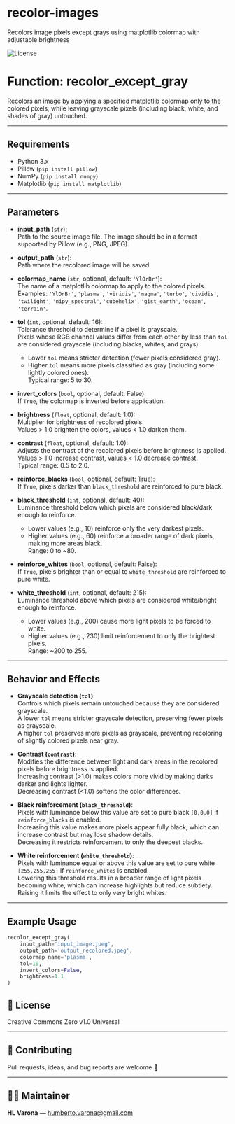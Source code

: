 # recolor-images

Recolors image pixels except grays using matplotlib colormap with adjustable brightness

![License](https://img.shields.io/badge/License-Creative_Commons_Zero_v1.0_Universal-green)

# Function: recolor_except_gray

Recolors an image by applying a specified matplotlib colormap only to the colored pixels,
while leaving grayscale pixels (including black, white, and shades of gray) untouched.

---

## Requirements

- Python 3.x
- Pillow (`pip install pillow`)
- NumPy (`pip install numpy`)
- Matplotlib (`pip install matplotlib`)

---

## Parameters

- **input_path** (`str`):  
  Path to the source image file. The image should be in a format supported by Pillow (e.g., PNG, JPEG).

- **output_path** (`str`):  
  Path where the recolored image will be saved.

- **colormap_name** (`str`, optional, default: `'YlOrBr'`):  
  The name of a matplotlib colormap to apply to the colored pixels.  
  Examples: `'YlOrBr'`, `'plasma'`, `'viridis'`, `'magma'`, `'turbo'`, `'cividis'`, `'twilight'`, `'nipy_spectral'`, `'cubehelix'`, `'gist_earth'`, `'ocean'`, `'terrain'`.

- **tol** (`int`, optional, default: 16):  
  Tolerance threshold to determine if a pixel is grayscale.  
  Pixels whose RGB channel values differ from each other by less than `tol` are considered grayscale (including blacks, whites, and grays).  
  - Lower `tol` means stricter detection (fewer pixels considered gray).  
  - Higher `tol` means more pixels classified as gray (including some lightly colored ones).  
  Typical range: 5 to 30.

- **invert_colors** (`bool`, optional, default: False):  
  If `True`, the colormap is inverted before application.

- **brightness** (`float`, optional, default: 1.0):  
  Multiplier for brightness of recolored pixels.  
  Values > 1.0 brighten the colors, values < 1.0 darken them.

- **contrast** (`float`, optional, default: 1.0):  
  Adjusts the contrast of the recolored pixels before brightness is applied.  
  Values > 1.0 increase contrast, values < 1.0 decrease contrast.  
  Typical range: 0.5 to 2.0.

- **reinforce_blacks** (`bool`, optional, default: True):  
  If `True`, pixels darker than `black_threshold` are reinforced to pure black.

- **black_threshold** (`int`, optional, default: 40):  
  Luminance threshold below which pixels are considered black/dark enough to reinforce.  
  - Lower values (e.g., 10) reinforce only the very darkest pixels.  
  - Higher values (e.g., 60) reinforce a broader range of dark pixels, making more areas black.  
  Range: 0 to ~80.

- **reinforce_whites** (`bool`, optional, default: False):  
  If `True`, pixels brighter than or equal to `white_threshold` are reinforced to pure white.

- **white_threshold** (`int`, optional, default: 215):  
  Luminance threshold above which pixels are considered white/bright enough to reinforce.  
  - Lower values (e.g., 200) cause more light pixels to be forced to white.  
  - Higher values (e.g., 230) limit reinforcement to only the brightest pixels.  
  Range: ~200 to 255.

---

## Behavior and Effects

- **Grayscale detection (`tol`)**:  
  Controls which pixels remain untouched because they are considered grayscale.  
  A lower `tol` means stricter grayscale detection, preserving fewer pixels as grayscale.  
  A higher `tol` preserves more pixels as grayscale, preventing recoloring of slightly colored pixels near gray.

- **Contrast (`contrast`)**:  
  Modifies the difference between light and dark areas in the recolored pixels before brightness is applied.  
  Increasing contrast (>1.0) makes colors more vivid by making darks darker and lights lighter.  
  Decreasing contrast (<1.0) softens the color differences.

- **Black reinforcement (`black_threshold`)**:  
  Pixels with luminance below this value are set to pure black `[0,0,0]` if `reinforce_blacks` is enabled.  
  Increasing this value makes more pixels appear fully black, which can increase contrast but may lose shadow details.  
  Decreasing it restricts reinforcement to only the deepest blacks.

- **White reinforcement (`white_threshold`)**:  
  Pixels with luminance equal or above this value are set to pure white `[255,255,255]` if `reinforce_whites` is enabled.  
  Lowering this threshold results in a broader range of light pixels becoming white, which can increase highlights but reduce subtlety.  
  Raising it limits the effect to only very bright whites.

---

## Example Usage

```python
recolor_except_gray(
    input_path='input_image.jpeg',
    output_path='output_recolored.jpeg',
    colormap_name='plasma',
    tol=10,
    invert_colors=False,
    brightness=1.1
)
```

## 📜 License

Creative Commons Zero v1.0 Universal

---

## 🤝 Contributing

Pull requests, ideas, and bug reports are welcome 🙌

---

## 👨‍💼 Maintainer

**HL Varona** — [humberto.varona@gmail.com](mailto:humberto.varona@gmail.com)
